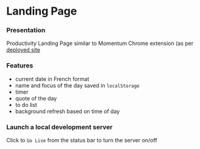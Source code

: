 # Landing Page

### Presentation

Productivity Landing Page similar to Momentum Chrome extension (as per [deployed site](https://productivity-landing-page.netlify.app/)

### Features

- current date in French format
- name and focus of the day saved in `localStorage`
- timer
- quote of the day
- to do list
- background refresh based on time of day

### Launch a local development server

Click to `Go Live` from the status bar to turn the server on/off
